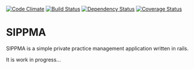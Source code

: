[![Code Climate](https://codeclimate.com/github/tosmi/sippma/badges/gpa.svg)](https://codeclimate.com/github/tosmi/sippma)
[![Build Status](https://secure.travis-ci.org/tosmi/sippma.png)](https://travis-ci.org/tosmi/sippma)
[![Dependency Status](https://gemnasium.com/tosmi/sippma.svg)](https://gemnasium.com/tosmi/sippma)
[![Coverage Status](https://coveralls.io/repos/tosmi/sippma/badge.png)](https://coveralls.io/r/tosmi/sippma)

# SIPPMA #

SIPPMA is a simple private practice management application written in rails.

It is work in progress...
